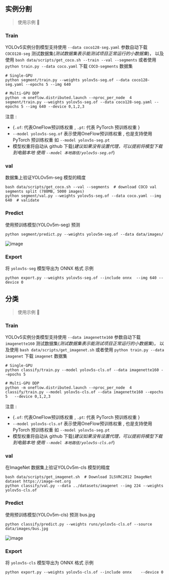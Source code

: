## 实例分割 
> 使用示例 🚀
### Train 
YOLOv5实例分割模型支持使用 `--data coco128-seg.yaml`  参数自动下载 `COCO128-seg` 测试数据集(*测试数据集表示能测试项目正常运行的小数据集*)， 以及使用 `bash data/scripts/get_coco.sh --train --val --segments`  或者使用  `python train.py --data coco.yaml`  下载 `COCO-segments` 数据集

```shell
# Single-GPU
python segment/train.py --weights yolov5s-seg.of --data coco128-seg.yaml --epochs 5 --img 640

# Multi-GPU DDP
python -m oneflow.distributed.launch --nproc_per_node  4  segment/train.py --weights yolov5s-seg.of --data coco128-seg.yaml --epochs 5 --img 640 --device 0,1,2,3
```

注意 :
- {`.of`: 代表OneFlow预训练权重 , `.pt`: 代表 PyTorch 预训练权重 }
- `--model yolov5s-seg.of`  表示使用OneFlow预训练权重 , 也是支持使用 PyTorch 预训练权重 如 `--model yolov5s-seg.pt`
- 模型权重将自动从 github 下载(*建议如果没有设置代理，可以提前将模型下载到电脑本地 使用 `--model 本地路径/yolov5s-seg.of`*)

### val 

数据集上验证YOLOv5m-seg 模型的精度

```shell 
bash data/scripts/get_coco.sh --val --segments  # download COCO val segments split (780MB, 5000 images)
python segment/val.py --weights yolov5s-seg.of --data coco.yaml --img 640  # validate
```

### Predict 

使用预训练模型(YOLOv5m-seg) 预测 

```shell
python segment/predict.py --weights yolov5m-seg.of --data data/images/
```

![image](https://user-images.githubusercontent.com/118866310/223043320-ba3599d9-a3a4-4590-af98-65da1e3f228c.png)

### Export

将 `yolov5s-seg` 模型导出为 ONNX 格式 示例
```shell
python export.py --weights yolov5s-seg.of --include onnx  --img 640 --device 0
```

## 分类
> 使用示例 🚀
### Train 
YOLOv5实例分类模型支持使用 `--data imagenette160`  参数自动下载 `imagenette160` 测试数据集(*测试数据集表示能测试项目正常运行的小数据集*)， 以及使用 `bash data/scripts/get_imagenet.sh`  或者使用  `python train.py --data imagenet`  下载 `imagenet` 数据集

```shell
# Single-GPU
python classify/train.py --model yolov5s-cls.of --data imagenette160 --epochs 5  

# Multi-GPU DDP
python -m oneflow.distributed.launch --nproc_per_node  4  classify/train.py --model yolov5s-cls.of --data imagenette160 --epochs 5   --device 0,1,2,3
```

注意 :
- {`.of`: 代表OneFlow预训练权重 , `.pt`: 代表 PyTorch 预训练权重 }
- `--model yolov5s-cls.of`  表示使用OneFlow预训练权重 , 也是支持使用 PyTorch 预训练权重 如 `--model yolov5s-seg.pt`
- 模型权重将自动从 github 下载(*建议如果没有设置代理，可以提前将模型下载到电脑本地 使用 `--model 本地路径/yolov5s-cls.of`*)

### val 

在ImageNet 数据集上验证YOLOv5m-cls 模型的精度

```shell 
bash data/scripts/get_imagenet.sh  # Download ILSVRC2012 ImageNet dataset https://image-net.org
python classify/val.py --data ../datasets/imagenet --img 224 --weights yolov5s-cls.of
```

### Predict 

使用预训练模型(YOLOv5m-cls) 预测 bus.jpg 

```shell
python classify/predict.py --weights runs/yolov5s-cls.of --source data/images/bus.jpg 
```
![image](https://user-images.githubusercontent.com/118866310/223079567-f9fadd7c-6e76-4f3d-ba2d-a1484e1e5d20.png)

### Export

将 `yolov5s-cls` 模型导出为 ONNX 格式 示例
```shell
python export.py --weights yolov5s-cls.of --include onnx    --device 0
```
